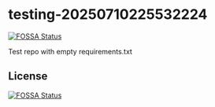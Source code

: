 # testing-20250710225532224
[![FOSSA Status](https://app.fossa.com/api/projects/git%2Bgithub.com%2Fkirogum%2Ftesting-20250710225532224.svg?type=shield)](https://app.fossa.com/projects/git%2Bgithub.com%2Fkirogum%2Ftesting-20250710225532224?ref=badge_shield)

Test repo with empty requirements.txt


## License
[![FOSSA Status](https://app.fossa.com/api/projects/git%2Bgithub.com%2Fkirogum%2Ftesting-20250710225532224.svg?type=large)](https://app.fossa.com/projects/git%2Bgithub.com%2Fkirogum%2Ftesting-20250710225532224?ref=badge_large)